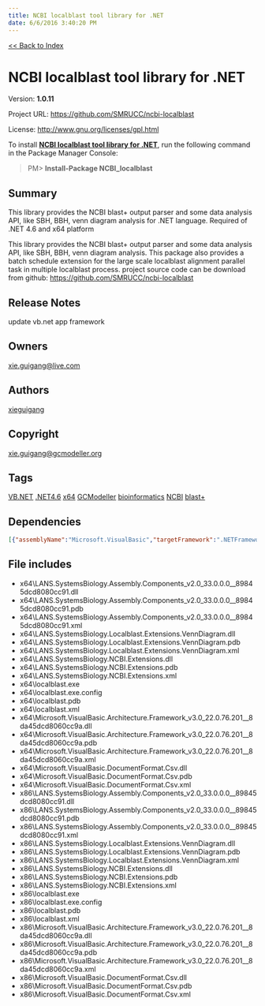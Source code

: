```yaml
---
title: NCBI localblast tool library for .NET
date: 6/6/2016 3:40:20 PM
---
```


[<< Back to Index](../index.html)
# NCBI localblast tool library for .NET

Version: **1.0.11**

Project URL: https://github.com/SMRUCC/ncbi-localblast

License: http://www.gnu.org/licenses/gpl.html

To install **[NCBI localblast tool library for .NET](https://www.nuget.org/packages/NCBI_localblast/)**, run the following command in the Package Manager Console:
> PM>  **Install-Package NCBI_localblast**


## Summary
This library provides the NCBI blast+ output parser and some data analysis API, like SBH, BBH, venn diagram analysis for .NET language. Required of .NET 4.6 and x64 platform

This library provides the NCBI blast+ output parser and some data analysis API, like SBH, BBH, venn diagram analysis.
This package also provides a batch schedule extension for the large scale localblast alignment parallel task in multiple localblast process.
project source code can be download from github:
https://github.com/SMRUCC/ncbi-localblast
## Release Notes
update vb.net app framework
## Owners
xie.guigang@live.com
## Authors
[xieguigang](https://www.nuget.org/profiles/xieguigang)
## Copyright
xie.guigang@gcmodeller.org
## Tags
[VB.NET](https://www.nuget.org/packages?q=Tags%3A"VB.NET") [.NET4.6](https://www.nuget.org/packages?q=Tags%3A".NET4.6") [x64](https://www.nuget.org/packages?q=Tags%3A"x64") [GCModeller](https://www.nuget.org/packages?q=Tags%3A"GCModeller") [bioinformatics](https://www.nuget.org/packages?q=Tags%3A"bioinformatics") [NCBI](https://www.nuget.org/packages?q=Tags%3A"NCBI") [blast+](https://www.nuget.org/packages?q=Tags%3A"blast+")
## Dependencies
```json
[{"assemblyName":"Microsoft.VisualBasic","targetFramework":".NETFramework4.6"},{"assemblyName":"System.Data","targetFramework":".NETFramework4.6"}]
```


## File includes
+ x64\LANS.SystemsBiology.Assembly.Components_v2.0_33.0.0.0__89845dcd8080cc91.dll<br />
+ x64\LANS.SystemsBiology.Assembly.Components_v2.0_33.0.0.0__89845dcd8080cc91.pdb<br />
+ x64\LANS.SystemsBiology.Assembly.Components_v2.0_33.0.0.0__89845dcd8080cc91.xml<br />
+ x64\LANS.SystemsBiology.Localblast.Extensions.VennDiagram.dll<br />
+ x64\LANS.SystemsBiology.Localblast.Extensions.VennDiagram.pdb<br />
+ x64\LANS.SystemsBiology.Localblast.Extensions.VennDiagram.xml<br />
+ x64\LANS.SystemsBiology.NCBI.Extensions.dll<br />
+ x64\LANS.SystemsBiology.NCBI.Extensions.pdb<br />
+ x64\LANS.SystemsBiology.NCBI.Extensions.xml<br />
+ x64\localblast.exe<br />
+ x64\localblast.exe.config<br />
+ x64\localblast.pdb<br />
+ x64\localblast.xml<br />
+ x64\Microsoft.VisualBasic.Architecture.Framework_v3.0_22.0.76.201__8da45dcd8060cc9a.dll<br />
+ x64\Microsoft.VisualBasic.Architecture.Framework_v3.0_22.0.76.201__8da45dcd8060cc9a.pdb<br />
+ x64\Microsoft.VisualBasic.Architecture.Framework_v3.0_22.0.76.201__8da45dcd8060cc9a.xml<br />
+ x64\Microsoft.VisualBasic.DocumentFormat.Csv.dll<br />
+ x64\Microsoft.VisualBasic.DocumentFormat.Csv.pdb<br />
+ x64\Microsoft.VisualBasic.DocumentFormat.Csv.xml<br />
+ x86\LANS.SystemsBiology.Assembly.Components_v2.0_33.0.0.0__89845dcd8080cc91.dll<br />
+ x86\LANS.SystemsBiology.Assembly.Components_v2.0_33.0.0.0__89845dcd8080cc91.pdb<br />
+ x86\LANS.SystemsBiology.Assembly.Components_v2.0_33.0.0.0__89845dcd8080cc91.xml<br />
+ x86\LANS.SystemsBiology.Localblast.Extensions.VennDiagram.dll<br />
+ x86\LANS.SystemsBiology.Localblast.Extensions.VennDiagram.pdb<br />
+ x86\LANS.SystemsBiology.Localblast.Extensions.VennDiagram.xml<br />
+ x86\LANS.SystemsBiology.NCBI.Extensions.dll<br />
+ x86\LANS.SystemsBiology.NCBI.Extensions.pdb<br />
+ x86\LANS.SystemsBiology.NCBI.Extensions.xml<br />
+ x86\localblast.exe<br />
+ x86\localblast.exe.config<br />
+ x86\localblast.pdb<br />
+ x86\localblast.xml<br />
+ x86\Microsoft.VisualBasic.Architecture.Framework_v3.0_22.0.76.201__8da45dcd8060cc9a.dll<br />
+ x86\Microsoft.VisualBasic.Architecture.Framework_v3.0_22.0.76.201__8da45dcd8060cc9a.pdb<br />
+ x86\Microsoft.VisualBasic.Architecture.Framework_v3.0_22.0.76.201__8da45dcd8060cc9a.xml<br />
+ x86\Microsoft.VisualBasic.DocumentFormat.Csv.dll<br />
+ x86\Microsoft.VisualBasic.DocumentFormat.Csv.pdb<br />
+ x86\Microsoft.VisualBasic.DocumentFormat.Csv.xml<br />

